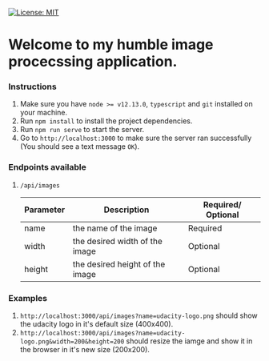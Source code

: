 [![License: MIT](https://img.shields.io/badge/License-MIT-yellow.svg)](https://opensource.org/licenses/MIT)

# Welcome to my humble image procecssing application.

### Instructions
1. Make sure you have `node >= v12.13.0`, `typescript` and `git` installed on your machine.
2. Run `npm install` to install the project dependencies.
3. Run `npm run serve` to start the server.
4. Go to `http://localhost:3000` to make sure the server ran successfully (You should see a text message `OK`).

### Endpoints available
1. `/api/images`

    | Parameter | Description | Required/ Optional |
    | --- | --- | --- |
    | name | the name of the image | Required |
    | width | the desired width of the image | Optional |
    | height | the desired height of the image | Optional |
### Examples
1. `http://localhost:3000/api/images?name=udacity-logo.png` should show the udacity logo in it's default size (400x400).
2. `http://localhost:3000/api/images?name=udacity-logo.png&width=200&height=200` should resize the iamge and show it in the browser in it's new size (200x200).
